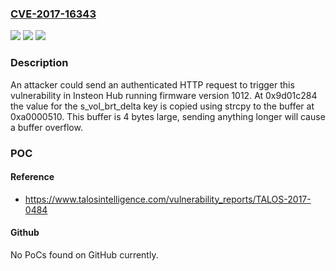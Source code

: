 ### [CVE-2017-16343](https://cve.mitre.org/cgi-bin/cvename.cgi?name=CVE-2017-16343)
![](https://img.shields.io/static/v1?label=Product&message=Insteon&color=blue)
![](https://img.shields.io/static/v1?label=Version&message=n%2Fa&color=blue)
![](https://img.shields.io/static/v1?label=Vulnerability&message=Buffer%20overflow&color=brighgreen)

### Description

An attacker could send an authenticated HTTP request to trigger this vulnerability in Insteon Hub running firmware version 1012. At 0x9d01c284 the value for the s_vol_brt_delta key is copied using strcpy to the buffer at 0xa0000510. This buffer is 4 bytes large, sending anything longer will cause a buffer overflow.

### POC

#### Reference
- https://www.talosintelligence.com/vulnerability_reports/TALOS-2017-0484

#### Github
No PoCs found on GitHub currently.


